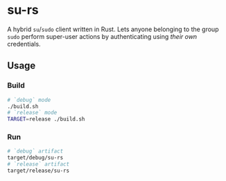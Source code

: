 # su-rs
A hybrid `su`/`sudo` client written in Rust. Lets anyone belonging to the group `sudo` perform super-user actions by authenticating using *their own* credentials.

## Usage
### Build
```sh
# `debug` mode
./build.sh
# `release` mode
TARGET=release ./build.sh
```

### Run
```sh
# `debug` artifact
target/debug/su-rs
# `release` artifact
target/release/su-rs
```
